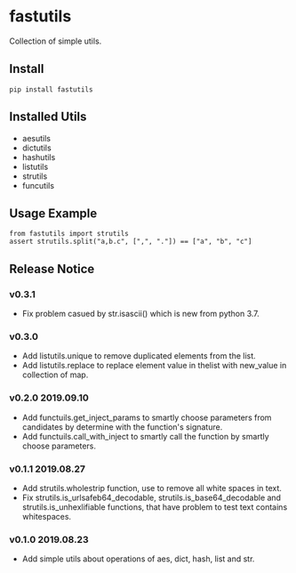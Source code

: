 # fastutils

Collection of simple utils.

## Install

```
pip install fastutils
```

## Installed Utils

- aesutils
- dictutils
- hashutils
- listutils
- strutils
- funcutils

## Usage Example

```
from fastutils import strutils
assert strutils.split("a,b.c", [",", "."]) == ["a", "b", "c"]
```



## Release Notice

### v0.3.1

- Fix problem casued by str.isascii() which is new from python 3.7.

### v0.3.0 

- Add listutils.unique to remove duplicated elements from the list.
- Add listutils.replace to replace element value in thelist with new_value in collection of map.

### v0.2.0 2019.09.10

- Add functuils.get_inject_params to smartly choose parameters from candidates by determine with the function's signature.
- Add functuils.call_with_inject to smartly call the function by smartly choose parameters.

### v0.1.1 2019.08.27

- Add strutils.wholestrip function, use to remove all white spaces in text.
- Fix strutils.is_urlsafeb64_decodable, strutils.is_base64_decodable and strutils.is_unhexlifiable functions, that have problem to test text contains whitespaces.

### v0.1.0 2019.08.23

- Add simple utils about operations of aes, dict, hash, list and str.
